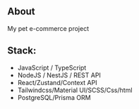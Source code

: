 ## About
  My pet e-commerce project

## Stack:
  - JavaScript / TypeScript
  - NodeJS / NestJS / REST API
  - React/Zustand/Context API
  - Tailwindcss/Material UI/SCSS/Css/html 
  - PostgreSQL/Prisma ORM